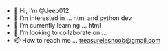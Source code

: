 - 👋 Hi, I’m @Jeep012
- 👀 I’m interested in ... html and python dev
- 🌱 I’m currently learning ... html
- 💞️ I’m looking to collaborate on ...
- 📫 How to reach me ... treasurelesnoob@gmail.com

<!---
Jeep012/Jeep012 is a ✨ special ✨ repository because its `README.md` (this file) appears on your GitHub profile.
You can click the Preview link to take a look at your changes.
--->
